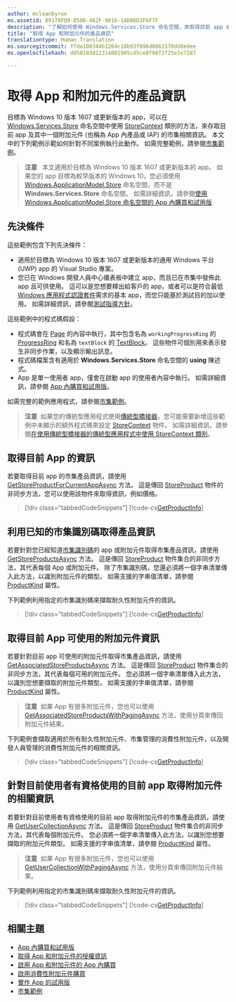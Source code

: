 ```yaml
---
author: mcleanbyron
ms.assetid: 89178FD9-850B-462F-9016-1AD86D1F6F7F
description: "了解如何使用 Windows.Services.Store 命名空間，來取得目前 app 或其中一個附加元件的市集相關產品資訊。"
title: "取得 App 和附加元件的產品資訊"
translationtype: Human Translation
ms.sourcegitcommit: ffda100344b1264c18b93f096d8061570dd8edee
ms.openlocfilehash: dd58103d22314081985cd5ce0f98f2f25e1e7287

---
```


# <a name="get-product-info-for-apps-and-add-ons"></a>取得 App 和附加元件的產品資訊

目標為 Windows 10 版本 1607 或更新版本的 app，可以在 [Windows.Services.Store](https://msdn.microsoft.com/library/windows/apps/windows.services.store.aspx) 命名空間中使用 [StoreContext](https://msdn.microsoft.com/library/windows/apps/windows.services.store.storecontext.aspx) 類別的方法，來存取目前 app 及其中一個附加元件 (也稱為 App 內產品或 IAP) 的市集相關資訊。 本文中的下列範例示範如何針對不同案例執行此動作。 如需完整範例，請參閱[市集範例](https://github.com/Microsoft/Windows-universal-samples/tree/master/Samples/Store)。

>**注意**   本文適用於目標為 Windows 10 版本 1607 或更新版本的 app。 如果您的 app 目標為較早版本的 Windows 10，您必須使用 [Windows.ApplicationModel.Store](https://msdn.microsoft.com/library/windows/apps/windows.applicationmodel.store.aspx) 命名空間，而不是 **Windows.Services.Store** 命名空間。 如需詳細資訊，請參閱[使用 Windows.ApplicationModel.Store 命名空間的 App 內購買和試用版](in-app-purchases-and-trials-using-the-windows-applicationmodel-store-namespace.md)

## <a name="prerequisites"></a>先決條件

這些範例包含下列先決條件：
* 適用於目標為 Windows 10 版本 1607 或更新版本的通用 Windows 平台 (UWP) app 的 Visual Studio 專案。
* 您已在 Windows 開發人員中心儀表板中建立 app，而且已在市集中發佈此 app 且可供使用。 這可以是您想要釋出給客戶的 app，或者可以是符合最低 [Windows 應用程式認證套件](https://developer.microsoft.com/windows/develop/app-certification-kit)需求的基本 app，而您只能基於測試目的加以使用。 如需詳細資訊，請參閱[測試指導方針](in-app-purchases-and-trials.md#testing)。

這些範例中的程式碼假設：
* 程式碼會在 [Page](https://msdn.microsoft.com/library/windows/apps/windows.ui.xaml.controls.page.aspx) 的內容中執行，其中包含名為 ```workingProgressRing``` 的 [ProgressRing](https://msdn.microsoft.com/library/windows/apps/windows.ui.xaml.controls.progressring.aspx) 和名為 ```textBlock``` 的 [TextBlock](https://msdn.microsoft.com/library/windows/apps/windows.ui.xaml.controls.textblock.aspx)。 這些物件可個別用來表示發生非同步作業，以及顯示輸出訊息。
* 程式碼檔案含有適用於 **Windows.Services.Store** 命名空間的 **using** 陳述式。
* App 是單一使用者 app，僅會在啟動 app 的使用者內容中執行。 如需詳細資訊，請參閱 [App 內購買和試用版](in-app-purchases-and-trials.md#api_intro)。

如需完整的範例應用程式，請參閱[市集範例](https://github.com/Microsoft/Windows-universal-samples/tree/master/Samples/Store)。

>**注意**  如果您的傳統型應用程式使用[傳統型橋接器](https://developer.microsoft.com/windows/bridges/desktop)，您可能需要新增這些範例中未顯示的額外程式碼來設定 [StoreContext](https://msdn.microsoft.com/library/windows/apps/windows.services.store.storecontext.aspx) 物件。 如需詳細資訊，請參閱[在使用傳統型橋接器的傳統型應用程式中使用 StoreContext 類別](in-app-purchases-and-trials.md#desktop)。

## <a name="get-info-for-the-current-app"></a>取得目前 App 的資訊

若要取得目前 app 的市集產品資訊，請使用 [GetStoreProductForCurrentAppAsync](https://msdn.microsoft.com/library/windows/apps/windows.services.store.storecontext.getstoreproductforcurrentappasync.aspx) 方法。 這是傳回 [StoreProduct](https://msdn.microsoft.com/library/windows/apps/windows.services.store.storeproduct.aspx) 物件的非同步方法，您可以使用該物件來取得資訊，例如價格。

> [!div class="tabbedCodeSnippets"]
[!code-cs[GetProductInfo](./code/InAppPurchasesAndLicenses_RS1/cs/GetAppInfoPage.xaml.cs#GetAppInfo)]

## <a name="get-info-for-products-with-known-store-ids"></a>利用已知的市集識別碼取得產品資訊

若要針對您已經知道[市集識別碼](in-app-purchases-and-trials.md#store_ids)的 app 或附加元件取得市集產品資訊，請使用 [GetStoreProductsAsync](https://msdn.microsoft.com/library/windows/apps/mt706579.aspx) 方法。 這是傳回 [StoreProduct](https://msdn.microsoft.com/library/windows/apps/windows.services.store.storeproduct.aspx) 物件集合的非同步方法，其代表每個 App 或附加元件。 除了市集識別碼，您還必須將一個字串清單傳入此方法，以識別附加元件的類型。 如需支援的字串值清單，請參閱 [ProductKind](https://msdn.microsoft.com/library/windows/apps/windows.services.store.storeproduct.productkind.aspx) 屬性。

下列範例利用指定的市集識別碼來擷取耐久性附加元件的資訊。

> [!div class="tabbedCodeSnippets"]
[!code-cs[GetProductInfo](./code/InAppPurchasesAndLicenses_RS1/cs/GetProductInfoPage.xaml.cs#GetProductInfo)]

## <a name="get-info-for-add-ons-that-are-available-for-the-current-app"></a>取得目前 App 可使用的附加元件資訊

若要針對目前 app 可使用的附加元件取得市集產品資訊，請使用 [GetAssociatedStoreProductsAsync](https://msdn.microsoft.com/library/windows/apps/mt706571.aspx) 方法。 這是傳回 [StoreProduct](https://msdn.microsoft.com/library/windows/apps/windows.services.store.storeproduct.aspx) 物件集合的非同步方法，其代表每個可用的附加元件。 您必須將一個字串清單傳入此方法，以識別您想要擷取的附加元件類型。 如需支援的字串值清單，請參閱 [ProductKind](https://msdn.microsoft.com/library/windows/apps/windows.services.store.storeproduct.productkind.aspx) 屬性。

>**注意**  如果 App 有很多附加元件，您也可以使用 [GetAssociatedStoreProductsWithPagingAsync](https://msdn.microsoft.com/library/windows/apps/mt706572.aspx) 方法，使用分頁來傳回附加元件結果。

下列範例會擷取適用於所有耐久性附加元件、市集管理的消費性附加元件，以及開發人員管理的消費性附加元件的相關資訊。

> [!div class="tabbedCodeSnippets"]
[!code-cs[GetProductInfo](./code/InAppPurchasesAndLicenses_RS1/cs/GetAddOnInfoPage.xaml.cs#GetAddOnInfo)]


## <a name="get-info-for-add-ons-for-the-current-app-that-the-current-user-is-entitled-to-use"></a>針對目前使用者有資格使用的目前 app 取得附加元件的相關資訊

若要針對目前使用者有資格使用的目前 app 取得附加元件的市集產品資訊，請使用 [GetUserCollectionAsync](https://msdn.microsoft.com/library/windows/apps/mt706580.aspx) 方法。 這是傳回 [StoreProduct](https://msdn.microsoft.com/library/windows/apps/windows.services.store.storeproduct.aspx) 物件集合的非同步方法，其代表每個附加元件。 您必須將一個字串清單傳入此方法，以識別您想要擷取的附加元件類型。 如需支援的字串值清單，請參閱 [ProductKind](https://msdn.microsoft.com/library/windows/apps/windows.services.store.storeproduct.productkind.aspx) 屬性。

>**注意**  如果 App 有很多附加元件，您也可以使用 [GetUserCollectionWithPagingAsync](https://msdn.microsoft.com/library/windows/apps/mt706581.aspx) 方法，使用分頁來傳回附加元件結果。

下列範例利用指定的市集識別碼來擷取耐久性附加元件的資訊。

> [!div class="tabbedCodeSnippets"]
[!code-cs[GetProductInfo](./code/InAppPurchasesAndLicenses_RS1/cs/GetUserCollectionPage.xaml.cs#GetUserCollection)]

## <a name="related-topics"></a>相關主題

* [App 內購買和試用版](in-app-purchases-and-trials.md)
* [取得 App 和附加元件的授權資訊](get-license-info-for-apps-and-add-ons.md)
* [啟用 App 和附加元件的 App 內購買](enable-in-app-purchases-of-apps-and-add-ons.md)
* [啟用消費性附加元件購買](enable-consumable-add-on-purchases.md)
* [實作 App 的試用版](implement-a-trial-version-of-your-app.md)
* [市集範例](https://github.com/Microsoft/Windows-universal-samples/tree/master/Samples/Store)



<!--HONumber=Dec16_HO1-->


